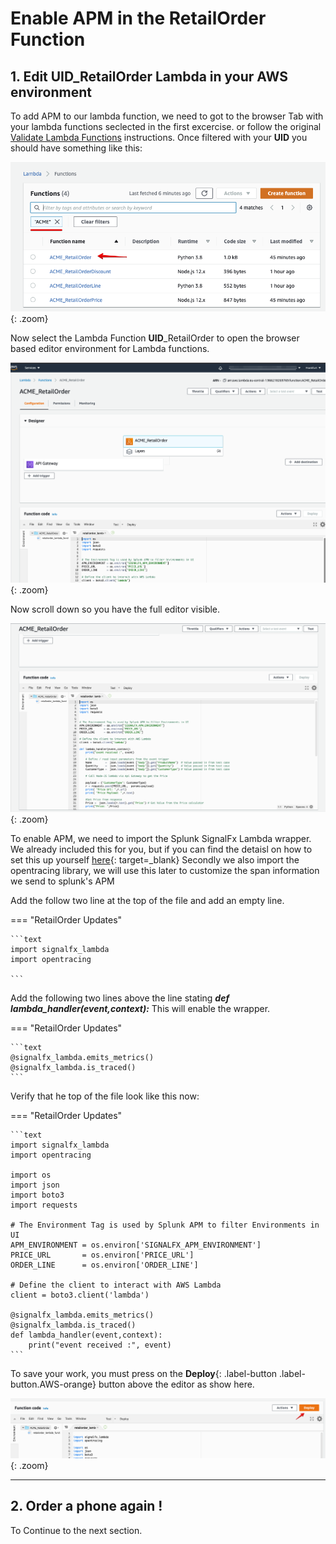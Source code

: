# Enable APM in the RetailOrder Function
## 1. Edit UID_RetailOrder Lambda in your AWS environment

To add APM to our lambda function, we need to got to the browser Tab with your lambda functions seclected in  the first excercise. or follow the original [Validate Lambda Functions](..//initial_run_env/#1-validate-availability-of-lambda-functions) instructions.
Once filtered with your **UID** you should have something like this:

![AWS-Lambda-filtered](../images/lambda/retailorder/functions-lambda-selected.png){: .zoom}

Now select the Lambda Function **UID**_RetailOrder to open the browser based editor environment for Lambda functions.

![AWS-Lambda-editor-1](../images/lambda/retailorder/retailorderedit-1.png){: .zoom}

Now scroll down so you have the full editor visible.

![AWS-Lambda-editor-2](../images/lambda/retailorder/retailorderedit-2.png){: .zoom}

To enable APM, we need to import the Splunk SignalFx Lambda wrapper.
We already included this for you, but if you  can find the detaisl on how to set this up  yourself [here](https://github.com/signalfx/lambda-python){: target=_blank}
Secondly we also import the opentracing library, we will use this later to customize the span information we send to splunk's APM

Add the follow two line at the top of the file and add an empty line.

=== "RetailOrder Updates"

    ```text
    import signalfx_lambda
    import opentracing

    ```

Add the following two lines above the line stating ***def lambda_handler(event,context):***
This will enable the wrapper.

=== "RetailOrder Updates"

    ```text
    @signalfx_lambda.emits_metrics()
    @signalfx_lambda.is_traced()
    ```

 Verify that he top of the file look like this now:
 
 
=== "RetailOrder Updates"

    ```text
    import signalfx_lambda
    import opentracing

    import os
    import json
    import boto3
    import requests

    # The Environment Tag is used by Splunk APM to filter Environments in UI
    APM_ENVIRONMENT = os.environ['SIGNALFX_APM_ENVIRONMENT']
    PRICE_URL       = os.environ['PRICE_URL']
    ORDER_LINE      = os.environ['ORDER_LINE']

    # Define the client to interact with AWS Lambda
    client = boto3.client('lambda')

    @signalfx_lambda.emits_metrics()
    @signalfx_lambda.is_traced()
    def lambda_handler(event,context):
        print("event received :", event)
    ```
To save your work, you must press on the **Deploy**{: .label-button .label-button.AWS-orange} button above the editor as show here.

![AWS-Lambda-deploy](../images/lambda/retailorder/lambdadeploy.png){: .zoom}

---

## 2. Order a phone again !

To
 Continue to the next section.